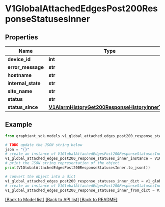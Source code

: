 # V1GlobalAttachedEdgesPost200ResponseStatusesInner


## Properties

Name | Type | Description | Notes
------------ | ------------- | ------------- | -------------
**device_id** | **int** |  | [optional] 
**error_message** | **str** |  | [optional] 
**hostname** | **str** |  | [optional] 
**internal_state** | **str** |  | [optional] 
**site_name** | **str** |  | [optional] 
**status** | **str** |  | [optional] 
**status_since** | [**V1AlarmHistoryGet200ResponseHistoryInnerTime**](V1AlarmHistoryGet200ResponseHistoryInnerTime.md) |  | [optional] 

## Example

```python
from graphiant_sdk.models.v1_global_attached_edges_post200_response_statuses_inner import V1GlobalAttachedEdgesPost200ResponseStatusesInner

# TODO update the JSON string below
json = "{}"
# create an instance of V1GlobalAttachedEdgesPost200ResponseStatusesInner from a JSON string
v1_global_attached_edges_post200_response_statuses_inner_instance = V1GlobalAttachedEdgesPost200ResponseStatusesInner.from_json(json)
# print the JSON string representation of the object
print(V1GlobalAttachedEdgesPost200ResponseStatusesInner.to_json())

# convert the object into a dict
v1_global_attached_edges_post200_response_statuses_inner_dict = v1_global_attached_edges_post200_response_statuses_inner_instance.to_dict()
# create an instance of V1GlobalAttachedEdgesPost200ResponseStatusesInner from a dict
v1_global_attached_edges_post200_response_statuses_inner_from_dict = V1GlobalAttachedEdgesPost200ResponseStatusesInner.from_dict(v1_global_attached_edges_post200_response_statuses_inner_dict)
```
[[Back to Model list]](../README.md#documentation-for-models) [[Back to API list]](../README.md#documentation-for-api-endpoints) [[Back to README]](../README.md)


